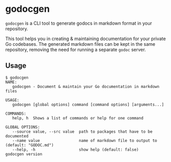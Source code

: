 # godocgen

`godocgen` is a CLI tool to generate godocs in markdown format in your repository.

This tool helps you in creating & maintaining documentation for your private Go codebases. The generated markdown files can be kept in the same repository, removing the need for running a separate `godoc` server.

## Usage

```
$ godocgen
NAME:
   godocgen - Document & maintain your Go documentation in markdown files

USAGE:
   godocgen [global options] command [command options] [arguments...]

COMMANDS:
   help, h  Shows a list of commands or help for one command

GLOBAL OPTIONS:
   --source value, --src value  path to packages that have to be documented
   --name value                 name of markdown file to output to (default: "GODOC.md")
   --help, -h                   show help (default: false)
godocgen version
```
